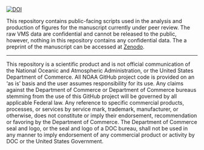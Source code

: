 [![DOI](https://zenodo.org/badge/DOI/10.5281/zenodo.14888237.svg)](https://doi.org/10.5281/zenodo.14888237)

This repository contains public-facing scripts used in the analysis and production of figures for the manuscript currently under peer review. The raw VMS data are confidential and cannot be released to the public, however, nothing in this repository contains any confidential data. The a preprint of the manuscript can be accessed at [Zenodo](https://doi.org/10.5281/zenodo.14888237).

_____
This repository is a scientific product and is not official communication of the National Oceanic and Atmospheric Administration, or the United States Department of Commerce. All NOAA GitHub project code is provided on an ‘as is’ basis and the user assumes responsibility for its use. Any claims against the Department of Commerce or Department of Commerce bureaus stemming from the use of this GitHub project will be governed by all applicable Federal law. Any reference to specific commercial products, processes, or services by service mark, trademark, manufacturer, or otherwise, does not constitute or imply their endorsement, recommendation or favoring by the Department of Commerce. The Department of Commerce seal and logo, or the seal and logo of a DOC bureau, shall not be used in any manner to imply endorsement of any commercial product or activity by DOC or the United States Government.
